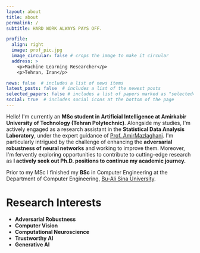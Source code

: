 ```yaml
---
layout: about
title: about
permalink: /
subtitle: HARD WORK ALWAYS PAYS OFF.

profile:
  align: right
  image: prof_pic.jpg
  image_circular: false # crops the image to make it circular
  address: >
    <p>Machine Learning Researcher</p>
    <p>Tehran, Iran</p>

news: false  # includes a list of news items
latest_posts: false  # includes a list of the newest posts
selected_papers: false # includes a list of papers marked as "selected={true}"
social: true  # includes social icons at the bottom of the page
---
```



Hello! I'm currently an **MSc student in Artificial Intelligence at Amirkabir University of Technology (Tehran Polytechnic)**. Alongside my studies, I'm actively engaged as a research assistant in the **Statistical Data Analysis Laboratory**, under the expert guidance of [Prof. AmirMazlaghani](https://scholar.google.com/citations?user=gxbTUfEAAAAJ&hl=en&oi=ao). I'm particularly intrigued by the challenge of enhancing the **adversarial robustness of neural networks** and working to improve them. Moreover, I'm fervently exploring opportunities to contribute to cutting-edge research as **I actively seek out Ph.D. positions to continue my academic journey.**

Prior to my MSc I finished my **BSc** in Computer Engineering at the Department of Computer Engineering, [Bu-Ali Sina University](http://basu.ac.ir/en/home).



Research Interests
===================
* **Adversarial Robustness**
* **Computer Vision**
* **Computational Neuroscience**
* **Trustworthy AI**
* **Generative AI**
  



